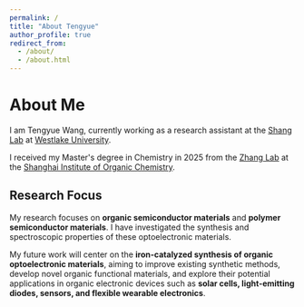 ```yaml
---
permalink: /
title: "About Tengyue"
author_profile: true
redirect_from: 
  - /about/
  - /about.html
---
```


# About Me

I am Tengyue Wang, currently working as a research assistant at the [Shang Lab](https://www.westlake.edu.cn/faculty/Rui-Shang.shtml) at [Westlake University](https://www.westlake.edu.cn/).

I received my Master's degree in Chemistry in 2025 from the [Zhang Lab](https://www.x-mol.com/groups/zhangkaka) at the [Shanghai Institute of Organic Chemistry](http://www.sioc.ac.cn/).

## Research Focus

My research focuses on **organic semiconductor materials** and **polymer semiconductor materials**. I have investigated the synthesis and spectroscopic properties of these optoelectronic materials.

My future work will center on the **iron-catalyzed synthesis of organic optoelectronic materials**, aiming to improve existing synthetic methods, develop novel organic functional materials, and explore their potential applications in organic electronic devices such as **solar cells, light-emitting diodes, sensors, and flexible wearable electronics**.
